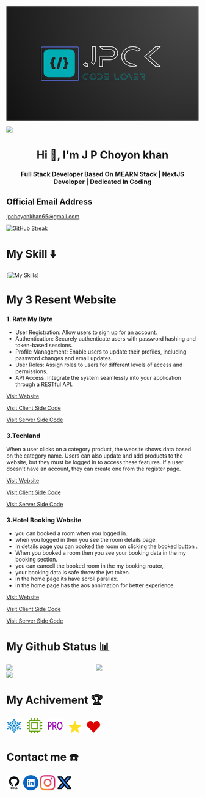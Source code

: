 <!-- banner image -->

<img align='center' height='300' width='700' src='https://raw.githubusercontent.com/JPChoyon/JPChoyon/main/Assets/Images/photos/wallpaper.png'/>

![](http://github-profile-summary-cards.vercel.app/api/cards/profile-details?username=JPChoyon&theme=2077)

<h1 align="center">Hi 👋, I'm J P Choyon khan</h1>
<h3 align="center">Full Stack Developer Based On MEARN Stack | NextJS Developer | Dedicated In Coding </h3>

## Official Email Address

<jpchoyonkhan65@gmail.com> 

[![GitHub Streak](https://streak-stats.demolab.com/?user=JPChoyon)](https://git.io/streak-stats)


# My Skill ⬇️
[![My Skills](https://skillicons.dev/icons?i=html,css,js,ts,redux,tailwind,bootstrap,materialui,react,vite,nextjs,figma,mysql,prisma,postgresql,firebase,github,express,nodejs,mongodb,docker,postman,visualstudio,aws,)]


# My 3 Resent Website

### 1. Rate My Byte

 
- User Registration: Allow users to sign up for an account.
- Authentication: Securely authenticate users with password hashing and token-based sessions.
- Profile Management: Enable users to update their profiles, including password changes and email updates.
- User Roles: Assign roles to users for different levels of access and permissions.
- API Access: Integrate the system seamlessly into your application through a RESTful API.

<div display='flex' >

<a href="https://usermangement-jpck.web.app" target="_blank">Visit Website</a>


<a href="https://github.com/JPChoyon/user-management-system" target="_blank">Visit Client Side Code</a>


<a href="https://github.com/JPChoyon/user-management-backend" target="_blank">Visit Server Side Code</a>
</div>

### 3.Techland 
 When a user clicks on a category product, the website shows data based on the category name. Users can also update and add products to the website, but they must be logged in to access these features. If a user doesn't have an account, they can create one from the register page.

<div display='flex' >

<a href="https://techland-jpck.web.app" target="_blank">Visit Website</a>


<a href="https://github.com/JPChoyon/techland" target="_blank">Visit Client Side Code</a>


<a href="https://github.com/JPChoyon/techland-backend" target="_blank">Visit Server Side Code</a>
</div>

### 3.Hotel Booking Website

- you can booked a room when you logged in.
- when you logged in then you see the room details page.
- In details page you can booked the room on clicking the booked button .
- When you booked a room then you see your booking data in the my booking section.
- you can cancell the booked room in the my booking router,
- your booking data is safe throw the jwt token.
- in the home page its have scroll parallax.
- in the home page has the aos annimation for better experience.
<div display='flex' >

<a href="https://hotel-booking-jpck.web.app" target="_blank">Visit Website</a>


<a href="https://github.com/JPChoyon/Hotel-Booking" target="_blank">Visit Client Side Code</a>


<a href="https://github.com/JPChoyon/Hotel-Booking-Backend" target="_blank">Visit Server Side Code</a>
</div>


# My Github Status 📊

<div style="display: flex;">

<img width='350' src='http://github-profile-summary-cards.vercel.app/api/cards/repos-per-language?username=JPChoyon&theme=2077'/>

<img width='400' src='http://github-profile-summary-cards.vercel.app/api/cards/productive-time?username=JPChoyon&theme=2077&utcOffset=6'/>


</div>




<img align='center' width='450' src='https://api.githubtrends.io/user/svg/JPChoyon/repos?time_range=one_year&group=other&loc_metric=changed&theme=dark'/>


# My Achivement   🏆
<a href='https://archiveprogram.github.com/'><img src='https://raw.githubusercontent.com/acervenky/animated-github-badges/master/assets/acbadge.gif' width='40' height='40'></a> <a href='https://docs.github.com/en/developers'><img src='https://raw.githubusercontent.com/acervenky/animated-github-badges/master/assets/devbadge.gif' width='40' height='40'></a> <a href='https://github.com/pricing'><img src='https://raw.githubusercontent.com/acervenky/animated-github-badges/master/assets/pro.gif' width='40' height='40'></a> <a href='https://stars.github.com/'><img src='https://raw.githubusercontent.com/acervenky/animated-github-badges/master/assets/starbadge.gif' width='35' height='35'></a> <a href='https://docs.github.com/en/github/supporting-the-open-source-community-with-github-sponsors'><img src='https://raw.githubusercontent.com/acervenky/animated-github-badges/master/assets/sponsorbadge.gif' width='35' height='35'></a> 

# Contact me   ☎️
[<img src='https://raw.githubusercontent.com/JPChoyon/JPChoyon/main/Assets/Images/Icons/github%20logo%20ligh.jpg' alt='github' height='40'>](https://github.com/JPChoyon)  [<img src='https://raw.githubusercontent.com/JPChoyon/JPChoyon/c463bb07fa5055c0c523c67f25331341cf37ee39/Assets/Images/Icons/linkedin.svg' alt='linkedin' height='40'>](https://www.linkedin.com/in/jpchoyonkhan130/)  [<img src='https://raw.githubusercontent.com/JPChoyon/JPChoyon/c463bb07fa5055c0c523c67f25331341cf37ee39/Assets/Images/Icons/instagram.svg' alt='instagram' height='40'>](https://www.instagram.com/jpchoyonkhan130/)  [<img src='https://raw.githubusercontent.com/JPChoyon/JPChoyon/c463bb07fa5055c0c523c67f25331341cf37ee39/Assets/Images/Icons/big-x.svg' alt='twitter' height='40'>](https://twitter.com/jpchoyonkhan1)  



